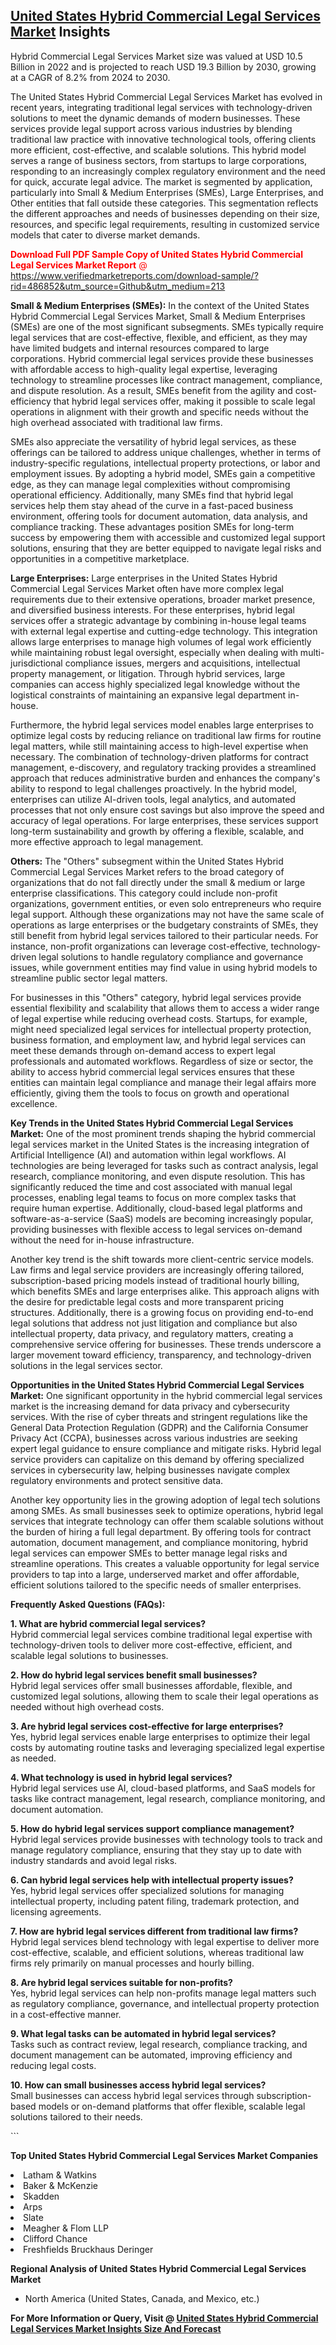 <h2><a href="https://www.verifiedmarketreports.com/download-sample/?rid=486852&amp;utm_source=Github&amp;utm_medium=213" target="_blank">United States Hybrid Commercial Legal Services Market</a> Insights</h2><p>Hybrid Commercial Legal Services Market size was valued at USD 10.5 Billion in 2022 and is projected to reach USD 19.3 Billion by 2030, growing at a CAGR of 8.2% from 2024 to 2030.</p><p><p>The United States Hybrid Commercial Legal Services Market has evolved in recent years, integrating traditional legal services with technology-driven solutions to meet the dynamic demands of modern businesses. These services provide legal support across various industries by blending traditional law practice with innovative technological tools, offering clients more efficient, cost-effective, and scalable solutions. This hybrid model serves a range of business sectors, from startups to large corporations, responding to an increasingly complex regulatory environment and the need for quick, accurate legal advice. The market is segmented by application, particularly into Small & Medium Enterprises (SMEs), Large Enterprises, and Other entities that fall outside these categories. This segmentation reflects the different approaches and needs of businesses depending on their size, resources, and specific legal requirements, resulting in customized service models that cater to diverse market demands.<p><span class=""><span style="color: #ff0000;"><strong>Download Full PDF Sample Copy of United States Hybrid Commercial Legal Services Market Report</strong> @ </span><a href="https://www.verifiedmarketreports.com/download-sample/?rid=486852&amp;utm_source=Github&amp;utm_medium=213" target="_blank">https://www.verifiedmarketreports.com/download-sample/?rid=486852&amp;utm_source=Github&amp;utm_medium=213</a></span></p></p><p><strong>Small & Medium Enterprises (SMEs):</strong> In the context of the United States Hybrid Commercial Legal Services Market, Small & Medium Enterprises (SMEs) are one of the most significant subsegments. SMEs typically require legal services that are cost-effective, flexible, and efficient, as they may have limited budgets and internal resources compared to large corporations. Hybrid commercial legal services provide these businesses with affordable access to high-quality legal expertise, leveraging technology to streamline processes like contract management, compliance, and dispute resolution. As a result, SMEs benefit from the agility and cost-efficiency that hybrid legal services offer, making it possible to scale legal operations in alignment with their growth and specific needs without the high overhead associated with traditional law firms.<p>SMEs also appreciate the versatility of hybrid legal services, as these offerings can be tailored to address unique challenges, whether in terms of industry-specific regulations, intellectual property protections, or labor and employment issues. By adopting a hybrid model, SMEs gain a competitive edge, as they can manage legal complexities without compromising operational efficiency. Additionally, many SMEs find that hybrid legal services help them stay ahead of the curve in a fast-paced business environment, offering tools for document automation, data analysis, and compliance tracking. These advantages position SMEs for long-term success by empowering them with accessible and customized legal support solutions, ensuring that they are better equipped to navigate legal risks and opportunities in a competitive marketplace.</p><p><strong>Large Enterprises:</strong> Large enterprises in the United States Hybrid Commercial Legal Services Market often have more complex legal requirements due to their extensive operations, broader market presence, and diversified business interests. For these enterprises, hybrid legal services offer a strategic advantage by combining in-house legal teams with external legal expertise and cutting-edge technology. This integration allows large enterprises to manage high volumes of legal work efficiently while maintaining robust legal oversight, especially when dealing with multi-jurisdictional compliance issues, mergers and acquisitions, intellectual property management, or litigation. Through hybrid services, large companies can access highly specialized legal knowledge without the logistical constraints of maintaining an expansive legal department in-house.<p>Furthermore, the hybrid legal services model enables large enterprises to optimize legal costs by reducing reliance on traditional law firms for routine legal matters, while still maintaining access to high-level expertise when necessary. The combination of technology-driven platforms for contract management, e-discovery, and regulatory tracking provides a streamlined approach that reduces administrative burden and enhances the company's ability to respond to legal challenges proactively. In the hybrid model, enterprises can utilize AI-driven tools, legal analytics, and automated processes that not only ensure cost savings but also improve the speed and accuracy of legal operations. For large enterprises, these services support long-term sustainability and growth by offering a flexible, scalable, and more effective approach to legal management.</p><p><strong>Others:</strong> The "Others" subsegment within the United States Hybrid Commercial Legal Services Market refers to the broad category of organizations that do not fall directly under the small & medium or large enterprise classifications. This category could include non-profit organizations, government entities, or even solo entrepreneurs who require legal support. Although these organizations may not have the same scale of operations as large enterprises or the budgetary constraints of SMEs, they still benefit from hybrid legal services tailored to their particular needs. For instance, non-profit organizations can leverage cost-effective, technology-driven legal solutions to handle regulatory compliance and governance issues, while government entities may find value in using hybrid models to streamline public sector legal matters.<p>For businesses in this "Others" category, hybrid legal services provide essential flexibility and scalability that allows them to access a wider range of legal expertise while reducing overhead costs. Startups, for example, might need specialized legal services for intellectual property protection, business formation, and employment law, and hybrid legal services can meet these demands through on-demand access to expert legal professionals and automated workflows. Regardless of size or sector, the ability to access hybrid commercial legal services ensures that these entities can maintain legal compliance and manage their legal affairs more efficiently, giving them the tools to focus on growth and operational excellence.</p><p><strong>Key Trends in the United States Hybrid Commercial Legal Services Market:</strong> One of the most prominent trends shaping the hybrid commercial legal services market in the United States is the increasing integration of Artificial Intelligence (AI) and automation within legal workflows. AI technologies are being leveraged for tasks such as contract analysis, legal research, compliance monitoring, and even dispute resolution. This has significantly reduced the time and cost associated with manual legal processes, enabling legal teams to focus on more complex tasks that require human expertise. Additionally, cloud-based legal platforms and software-as-a-service (SaaS) models are becoming increasingly popular, providing businesses with flexible access to legal services on-demand without the need for in-house infrastructure.<p>Another key trend is the shift towards more client-centric service models. Law firms and legal service providers are increasingly offering tailored, subscription-based pricing models instead of traditional hourly billing, which benefits SMEs and large enterprises alike. This approach aligns with the desire for predictable legal costs and more transparent pricing structures. Additionally, there is a growing focus on providing end-to-end legal solutions that address not just litigation and compliance but also intellectual property, data privacy, and regulatory matters, creating a comprehensive service offering for businesses. These trends underscore a larger movement toward efficiency, transparency, and technology-driven solutions in the legal services sector.</p><p><strong>Opportunities in the United States Hybrid Commercial Legal Services Market:</strong> One significant opportunity in the hybrid commercial legal services market is the increasing demand for data privacy and cybersecurity services. With the rise of cyber threats and stringent regulations like the General Data Protection Regulation (GDPR) and the California Consumer Privacy Act (CCPA), businesses across various industries are seeking expert legal guidance to ensure compliance and mitigate risks. Hybrid legal service providers can capitalize on this demand by offering specialized services in cybersecurity law, helping businesses navigate complex regulatory environments and protect sensitive data.<p>Another key opportunity lies in the growing adoption of legal tech solutions among SMEs. As small businesses seek to optimize operations, hybrid legal services that integrate technology can offer them scalable solutions without the burden of hiring a full legal department. By offering tools for contract automation, document management, and compliance monitoring, hybrid legal services can empower SMEs to better manage legal risks and streamline operations. This creates a valuable opportunity for legal service providers to tap into a large, underserved market and offer affordable, efficient solutions tailored to the specific needs of smaller enterprises.</p><p><strong>Frequently Asked Questions (FAQs):</strong></p><p><strong>1. What are hybrid commercial legal services?</strong><br>Hybrid commercial legal services combine traditional legal expertise with technology-driven tools to deliver more cost-effective, efficient, and scalable legal solutions to businesses.</p><p><strong>2. How do hybrid legal services benefit small businesses?</strong><br>Hybrid legal services offer small businesses affordable, flexible, and customized legal solutions, allowing them to scale their legal operations as needed without high overhead costs.</p><p><strong>3. Are hybrid legal services cost-effective for large enterprises?</strong><br>Yes, hybrid legal services enable large enterprises to optimize their legal costs by automating routine tasks and leveraging specialized legal expertise as needed.</p><p><strong>4. What technology is used in hybrid legal services?</strong><br>Hybrid legal services use AI, cloud-based platforms, and SaaS models for tasks like contract management, legal research, compliance monitoring, and document automation.</p><p><strong>5. How do hybrid legal services support compliance management?</strong><br>Hybrid legal services provide businesses with technology tools to track and manage regulatory compliance, ensuring that they stay up to date with industry standards and avoid legal risks.</p><p><strong>6. Can hybrid legal services help with intellectual property issues?</strong><br>Yes, hybrid legal services offer specialized solutions for managing intellectual property, including patent filing, trademark protection, and licensing agreements.</p><p><strong>7. How are hybrid legal services different from traditional law firms?</strong><br>Hybrid legal services blend technology with legal expertise to deliver more cost-effective, scalable, and efficient solutions, whereas traditional law firms rely primarily on manual processes and hourly billing.</p><p><strong>8. Are hybrid legal services suitable for non-profits?</strong><br>Yes, hybrid legal services can help non-profits manage legal matters such as regulatory compliance, governance, and intellectual property protection in a cost-effective manner.</p><p><strong>9. What legal tasks can be automated in hybrid legal services?</strong><br>Tasks such as contract review, legal research, compliance tracking, and document management can be automated, improving efficiency and reducing legal costs.</p><p><strong>10. How can small businesses access hybrid legal services?</strong><br>Small businesses can access hybrid legal services through subscription-based models or on-demand platforms that offer flexible, scalable legal solutions tailored to their needs.</p>```</p><p><strong>Top United States Hybrid Commercial Legal Services Market Companies</strong></p><div data-test-id=""><p><li>Latham & Watkins</li><li> Baker & McKenzie</li><li> Skadden</li><li> Arps</li><li> Slate</li><li> Meagher & Flom LLP</li><li> Clifford Chance</li><li> Freshfields Bruckhaus Deringer</li></p><div><strong>Regional Analysis of&nbsp;United States Hybrid Commercial Legal Services Market</strong></div><ul><li dir="ltr"><p dir="ltr">North America&nbsp;(United States, Canada, and Mexico, etc.)</p></li></ul><p><strong>For More Information or Query, Visit @&nbsp;</strong><strong><a href="https://www.verifiedmarketreports.com/product/hybrid-commercial-legal-services-market-size-and-forecast/?utm_source=Github&amp;utm_medium=213" target="_blank">United States Hybrid Commercial Legal Services Market Insights Size And Forecast</a></strong></p></div>
